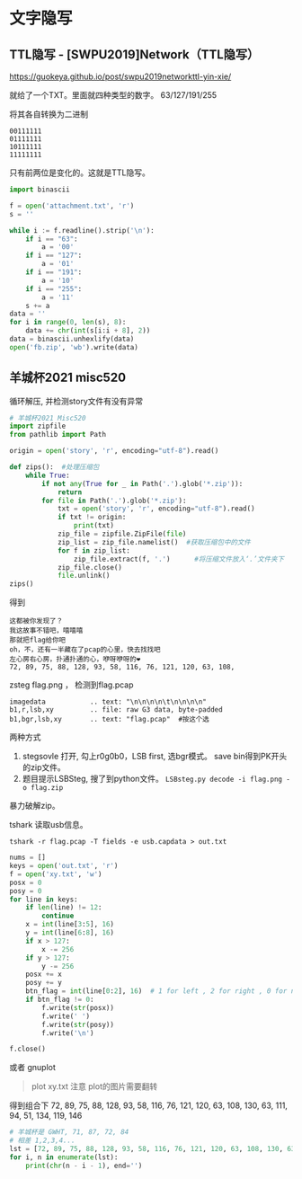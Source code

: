 
# 文字隐写
## TTL隐写 - [SWPU2019]Network（TTL隐写）

https://guokeya.github.io/post/swpu2019networkttl-yin-xie/

就给了一个TXT。里面就四种类型的数字。
63/127/191/255

将其各自转换为二进制
```
00111111
01111111
10111111
11111111
```

只有前两位是变化的。这就是TTL隐写。

```python
import binascii

f = open('attachment.txt', 'r')
s = ''

while i := f.readline().strip('\n'):
    if i == "63":
        a = '00'
    if i == "127":
        a = '01'
    if i == "191":
        a = '10'
    if i == "255":
        a = '11'
    s += a
data = ''
for i in range(0, len(s), 8):
    data += chr(int(s[i:i + 8], 2))
data = binascii.unhexlify(data)
open('fb.zip', 'wb').write(data)
```


## 羊城杯2021 misc520

循环解压, 并检测story文件有没有异常
```python
# 羊城杯2021 Misc520
import zipfile
from pathlib import Path

origin = open('story', 'r', encoding="utf-8").read()

def zips():  #处理压缩包
    while True:
        if not any(True for _ in Path('.').glob('*.zip')):
            return
        for file in Path('.').glob('*.zip'):
            txt = open('story', 'r', encoding="utf-8").read()
            if txt != origin:
                print(txt)
            zip_file = zipfile.ZipFile(file)
            zip_list = zip_file.namelist()  #获取压缩包中的文件
            for f in zip_list:
                zip_file.extract(f, '.')      #将压缩文件放入‘.’文件夹下
            zip_file.close()
            file.unlink()
zips()
```

得到
```
这都被你发现了？
我这故事不错吧，嘻嘻嘻
那就把flag给你吧
oh，不，还有一半藏在了pcap的心里，快去找找吧
左心房右心房，扑通扑通的心，咿呀咿呀的❤
72, 89, 75, 88, 128, 93, 58, 116, 76, 121, 120, 63, 108,
```
zsteg flag.png ， 检测到flag.pcap

```
imagedata           .. text: "\n\n\n\n\t\n\n\n\n"
b1,r,lsb,xy         .. file: raw G3 data, byte-padded
b1,bgr,lsb,xy       .. text: "flag.pcap"  #按这个选
```

两种方式
1. stegsovle 打开, 勾上r0g0b0，LSB first, 选bgr模式。 save bin得到PK开头的zip文件。 
2. 题目提示LSBSteg, 搜了到python文件。  `LSBsteg.py decode -i flag.png -o flag.zip`

暴力破解zip。

tshark 读取usb信息。

```
tshark -r flag.pcap -T fields -e usb.capdata > out.txt
```


```python
nums = []
keys = open('out.txt', 'r')
f = open('xy.txt', 'w')
posx = 0
posy = 0
for line in keys:
    if len(line) != 12:
        continue
    x = int(line[3:5], 16)
    y = int(line[6:8], 16)
    if x > 127:
        x -= 256
    if y > 127:
        y -= 256
    posx += x
    posy += y
    btn_flag = int(line[0:2], 16)  # 1 for left , 2 for right , 0 for nothing
    if btn_flag != 0:
        f.write(str(posx))
        f.write(' ')
        f.write(str(posy))
        f.write('\n')

f.close()
```
或者 
gnuplot
>plot xy.txt
注意 plot的图片需要翻转

得到组合下  72, 89, 75, 88, 128, 93, 58, 116, 76, 121, 120, 63, 108, 130, 63, 111, 94, 51, 134, 119, 146

```python
# 羊城杯是 GWHT, 71, 87, 72, 84
# 相差 1,2,3,4...
lst = [72, 89, 75, 88, 128, 93, 58, 116, 76, 121, 120, 63, 108, 130, 63, 111, 94, 51, 134, 119, 146]
for i, n in enumerate(lst):
    print(chr(n - i - 1), end='')

```